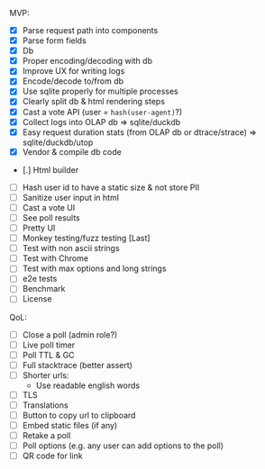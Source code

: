 MVP:
- [x] Parse request path into components
- [x] Parse form fields
- [x] Db
- [x] Proper encoding/decoding with db
- [x] Improve UX for writing logs
- [x] Encode/decode to/from db
- [x] Use sqlite properly for multiple processes
- [x] Clearly split db & html rendering steps
- [x] Cast a vote API (user = `hash(user-agent)`?)
- [x] Collect logs into OLAP db => sqlite/duckdb
- [x] Easy request duration stats (from OLAP db or dtrace/strace) => sqlite/duckdb/utop
- [x] Vendor & compile db code
- [.] Html builder
- [ ] Hash user id to have a static size & not store PII
- [ ] Sanitize user input in html
- [ ] Cast a vote UI
- [ ] See poll results
- [ ] Pretty UI
- [ ] Monkey testing/fuzz testing [Last]
- [ ] Test with non ascii strings
- [ ] Test with Chrome
- [ ] Test with max options and long strings
- [ ] e2e tests
- [ ] Benchmark
- [ ] License

QoL:
- [ ] Close a poll (admin role?)
- [ ] Live poll timer
- [ ] Poll TTL & GC
- [ ] Full stacktrace (better assert)
- [ ] Shorter urls:
    - Use readable english words
- [ ] TLS
- [ ] Translations
- [ ] Button to copy url to clipboard
- [ ] Embed static files (if any)
- [ ] Retake a poll
- [ ] Poll options (e.g. any user can add options to the poll)
- [ ] QR code for link
